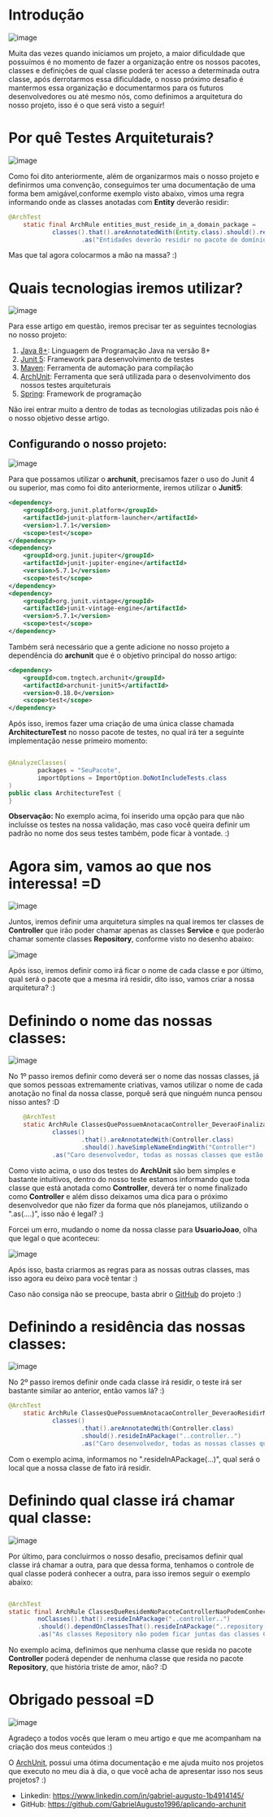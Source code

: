 # Introdução

![image](https://dev-to-uploads.s3.amazonaws.com/uploads/articles/ch5qxnnb24ajcarwjxza.png)

Muita das vezes quando iniciamos um projeto, a maior dificuldade que possuímos é no momento de fazer a organização entre os nossos pacotes, classes e definições de qual classe poderá ter acesso a determinada outra classe, após derrotarmos essa dificuldade, o nosso próximo desafio é mantermos essa organização e documentarmos para os futuros desenvolvedores ou até mesmo nós, como definimos a arquitetura do nosso projeto, isso é o que será visto a seguir!

# Por quê Testes Arquiteturais?

![image](https://dev-to-uploads.s3.amazonaws.com/uploads/articles/9oa5262hws7pnosoo3do.png)

Como foi dito anteriormente, além de organizarmos mais o nosso projeto e definirmos uma convenção, conseguimos ter uma documentação de uma forma bem amigável,conforme exemplo visto abaixo, vimos uma regra informando onde as classes anotadas com **Entity** deverão residir:

```java
@ArchTest
    static final ArchRule entities_must_reside_in_a_domain_package =
            classes().that().areAnnotatedWith(Entity.class).should().resideInAPackage("..domain..")
                    .as("Entidades deverão residir no pacote de domínios");
```
Mas que tal agora colocarmos a mão na massa? :)

# Quais tecnologias iremos utilizar?

![image](https://dev-to-uploads.s3.amazonaws.com/uploads/articles/uitj9v0o6k6xhtepa8i9.png)

Para esse artigo em questão, iremos precisar ter as seguintes tecnologias no nosso projeto:

1. [Java 8+](https://www.java.com/pt-BR/download/help/whatis_java.html): Linguagem de Programação Java na versão 8+
2. [Junit 5](https://junit.org/junit5/): Framework para desenvolvimento de testes
3. [Maven](https://maven.apache.org/): Ferramenta de automação para compilação
4. [ArchUnit](https://www.archunit.org/): Ferramenta que será utilizada para o desenvolvimento dos nossos testes arquiteturais
5. [Spring](https://spring.io/): Framework de programação

Não irei entrar muito a dentro de todas as tecnologias utilizadas pois não é o nosso objetivo desse artigo.

## Configurando o nosso projeto:

![image](https://dev-to-uploads.s3.amazonaws.com/uploads/articles/vc5dbouy55a2xq6iyn5z.png)

Para que possamos utilizar o **archunit**, precisamos fazer o uso do Junit 4 ou superior, mas como foi dito anteriormente, iremos utilizar o **Junit5**:

```xml
<dependency>
    <groupId>org.junit.platform</groupId>
    <artifactId>junit-platform-launcher</artifactId>
    <version>1.7.1</version>
    <scope>test</scope>
</dependency>
<dependency>
    <groupId>org.junit.jupiter</groupId>
    <artifactId>junit-jupiter-engine</artifactId>
    <version>5.7.1</version>
    <scope>test</scope>
</dependency>
<dependency>
    <groupId>org.junit.vintage</groupId>
    <artifactId>junit-vintage-engine</artifactId>
    <version>5.7.1</version>
    <scope>test</scope>
</dependency>
```
Também será necessário que a gente adicione no nosso projeto a dependência do **archunit** que é o objetivo principal do nosso artigo:

```xml
<dependency>
    <groupId>com.tngtech.archunit</groupId>
    <artifactId>archunit-junit5</artifactId>
    <version>0.18.0</version>
    <scope>test</scope>
</dependency>
```
Após isso, iremos fazer uma criação de uma única classe chamada **ArchitectureTest** no nosso pacote de testes, no qual irá ter a seguinte implementação nesse primeiro momento:

```java

@AnalyzeClasses(
        packages = "SeuPacote",
        importOptions = ImportOption.DoNotIncludeTests.class
)
public class ArchitectureTest {
}
```
**Observação:** No exemplo acima, foi inserido uma opção para que não incluísse os testes na nossa validação, mas caso você queira definir um padrão no nome dos seus testes também, pode ficar à vontade. :)

# Agora sim, vamos ao que nos interessa! =D

![image](https://dev-to-uploads.s3.amazonaws.com/uploads/articles/r5ijbphlme995jvlam0b.png)

Juntos, iremos definir uma arquitetura simples na qual iremos ter classes de **Controller** que irão poder chamar apenas as classes **Service** e que poderão chamar somente classes **Repository**, conforme visto no desenho abaixo:

![image](https://dev-to-uploads.s3.amazonaws.com/uploads/articles/3waa6n7a3gn6hnfsbpw6.png)

Após isso, iremos definir como irá ficar o nome de cada classe e por último, qual será o pacote que a mesma irá residir, dito isso, vamos criar a nossa arquitetura? :)

# Definindo o nome das nossas classes:

![image](https://dev-to-uploads.s3.amazonaws.com/uploads/articles/o28rw5zmucv52lfvx23z.png)

No 1º passo iremos definir como deverá ser o nome das nossas classes, já que somos pessoas extremamente criativas, vamos utilizar o nome de cada anotação no final da nossa classe, porquê será que ninguém nunca pensou nisso antes? :D

```java
    @ArchTest
    static ArchRule ClassesQuePossuemAnotacaoController_DeveraoFinalizarComNomeController =
            classes()
                    .that().areAnnotatedWith(Controller.class)
                    .should().haveSimpleNameEndingWith("Controller")
            .as("Caro desenvolvedor, todas as nossas classes que estão anotadas como Controller, deverão ter o nome finalizado com Controller");
```

Como visto acima, o uso dos testes do **ArchUnit** são bem simples e bastante intuitivos, dentro do nosso teste estamos informando que toda classe que está anotada como **Controller**, deverá ter o nome finalizado como **Controller** e além disso deixamos uma dica para o próximo desenvolvedor que não fizer da forma que nós planejamos, utilizando o ".as(....)", isso não é legal? :)

Forcei um erro, mudando o nome da nossa classe para **UsuarioJoao**, olha que legal o que aconteceu:

![image](https://dev-to-uploads.s3.amazonaws.com/uploads/articles/lwmqwciz20ztka9e63t6.png)

Após isso, basta criarmos as regras para as nossas outras classes, mas isso agora eu deixo para você tentar :)

Caso não consiga não se preocupe, basta abrir o [GitHub](https://github.com/GabrielAugusto1996/aplicando-archunit) do projeto :)

# Definindo a residência das nossas classes:

![image](https://dev-to-uploads.s3.amazonaws.com/uploads/articles/miwqb0ul4jxdmhqdusrt.png)

No 2º passo iremos definir onde cada classe irá residir, o teste irá ser bastante similar ao anterior, então vamos lá? :)

```java
@ArchTest
    static ArchRule ClassesQuePossuemAnotacaoController_DeveraoResidirNoPacoteController =
            classes()
                    .that().areAnnotatedWith(Controller.class)
                    .should().resideInAPackage("..controller..")
                    .as("Caro desenvolvedor, todas as nossas classes que estão anotadas como Controller, deverão residir no pacote *.controller");
```

Com o exemplo acima, informamos no ".resideInAPackage(...)", qual será o local que a nossa classe de fato irá residir.

# Definindo qual classe irá chamar qual classe:

![image](https://dev-to-uploads.s3.amazonaws.com/uploads/articles/t3rc7mpw5stpdqie13cv.png)

Por último, para concluirmos o nosso desafio, precisamos definir qual classe irá chamar a outra, para que dessa forma, tenhamos o controle de qual classe poderá conhecer a outra, para isso iremos seguir o exemplo abaixo:

```java

@ArchTest
static final ArchRule ClassesQueResidemNoPacoteControllerNaoPodemConhecerRepository =
        noClasses().that().resideInAPackage("..controller..")
        .should().dependOnClassesThat().resideInAPackage("..repository..")
        .as("As classes Repository não podem ficar juntas das classes Controller :(");

```
No exemplo acima, definimos que nenhuma classe que resida no pacote **Controller** poderá depender de nenhuma classe que resida no pacote **Repository**, que história triste de amor, não? :D

# Obrigado pessoal =D

![image](https://dev-to-uploads.s3.amazonaws.com/uploads/articles/n7hbpeodptbcdpqoxds0.png)

Agradeço a todos vocês que leram o meu artigo e que me acompanham na criação dos meus conteúdos :)

O [ArchUnit](https://www.archunit.org/getting-started), possui uma ótima documentação e me ajuda muito nos projetos que executo no meu dia à dia, o que você acha de apresentar isso nos seus projetos? :)

- Linkedin: https://www.linkedin.com/in/gabriel-augusto-1b4914145/
- GitHub: https://github.com/GabrielAugusto1996/aplicando-archunit 